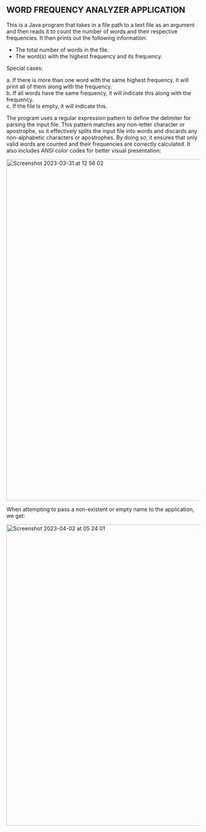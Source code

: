 <h2>WORD FREQUENCY ANALYZER APPLICATION</h2>  

This is a Java program that takes in a file path to a text file as an argument and then reads it to count the number of words and their respective frequencies. It then prints out the following information:    
   
- The total number of words in the file.      
- The word(s) with the highest frequency and its frequency. 

Special cases:   

a. If there is more than one word with the same highest frequency, it will print all of them along with the frequency.   
b. If all words have the same frequency, it will indicate this along with the frequency.   
c. If the file is empty, it will indicate this.   
 
The program uses a regular expression pattern to define the delimiter for parsing the input file. This pattern matches any non-letter character or apostrophe, so it effectively splits the input file into words and discards any non-alphabetic characters or apostrophes. By doing so, it ensures that only valid words are counted and their frequencies are correctly calculated.
It also includes ANSI color codes for better visual presentation:  

<img width="892" alt="Screenshot 2023-03-31 at 12 56 02" src="https://user-images.githubusercontent.com/118285718/229329252-4d188cd0-411a-4e23-8f36-3354ad74510c.png">



When attempting to pass a non-existent or empty name to the application, we get:  

<img width="787" alt="Screenshot 2023-04-02 at 05 24 01" src="https://user-images.githubusercontent.com/118285718/229329611-ee15654a-6278-4580-9ffd-84ec03a137af.png">

